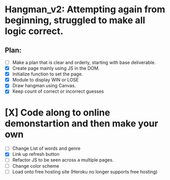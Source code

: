 # Hangman_v2: Attempting again from beginning, struggled to make all logic correct.

## Plan:

-   [ ] Make a plan that is clear and orderly, starting with base deliverable.
-   [x] Create page mainly using JS in the DOM.
-   [x] Initialize function to set the page.
-   [x] Module to display WIN or LOSE
-   [x] Draw hangman using Canvas.
-   [x] Keep count of correct or incorrect guesses

# [X] Code along to online demonstartion and then make your own

-   [ ] Change List of words and genre
-   [x] Link up refresh button
-   [ ] Refactor JS to be seen across a multiple pages.
-   [ ] Change color scheme
-   [ ] Load onto free hosting site (Heroku no longer supports free hosting)
